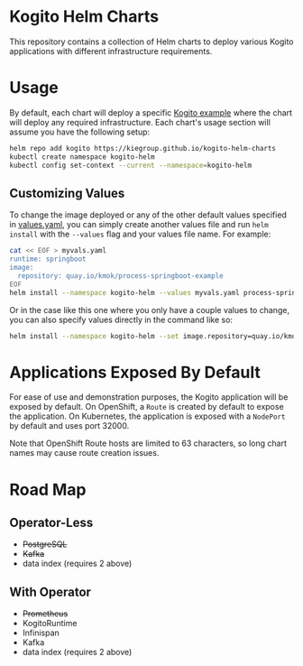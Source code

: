 # Kogito Helm Charts
This repository contains a collection of Helm charts to deploy various Kogito applications with different 
infrastructure requirements. 

# Usage
By default, each chart will deploy a specific [Kogito example](https://github.com/kiegroup/kogito-examples) 
where the chart will deploy any required infrastructure. Each chart's usage section will assume you have the 
following setup:
```sh
helm repo add kogito https://kiegroup.github.io/kogito-helm-charts
kubectl create namespace kogito-helm
kubectl config set-context --current --namespace=kogito-helm
```

## Customizing Values
To change the image deployed or any of the other default 
values specified in [values.yaml](values.yaml), you can 
simply create another values file and run `helm install` 
with the `--values` flag and your values file name. For example:
```sh
cat << EOF > myvals.yaml
runtime: springboot
image:
  repository: quay.io/kmok/process-springboot-example
EOF
helm install --namespace kogito-helm --values myvals.yaml process-springboot-example kogito-helm-chart
```

Or in the case like this one where you only have a couple 
values to change, you can also specify values directly in 
the command like so:
```sh
helm install --namespace kogito-helm --set image.repository=quay.io/kmok/process-springboot-example,runtime=springboot process-springboot-example kogito-helm-chart
```

# Applications Exposed By Default
For ease of use and demonstration purposes, the Kogito application will be exposed by default.
On OpenShift, a `Route` is created by default to expose the application.
On Kubernetes, the application is exposed with a `NodePort` by default and uses port 32000.

Note that OpenShift Route hosts are limited to 63 characters, so long chart names may cause route creation issues.

# Road Map
## Operator-Less
- ~~PostgreSQL~~
- ~~Kafka~~
- data index (requires 2 above)

## With Operator
- ~~Prometheus~~
- KogitoRuntime
- Infinispan
- Kafka
- data index (requires 2 above)
